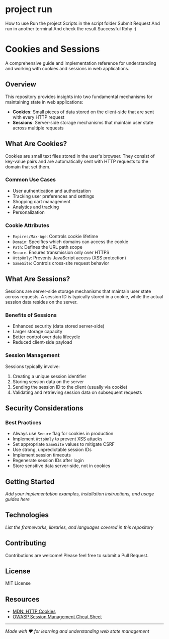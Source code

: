 # project run

How to use
Run the project
Scripts in the script folder Submit Request
And run in another terminal
And check the result
Successful
Rohy :)


# Cookies and Sessions

A comprehensive guide and implementation reference for understanding and working with cookies and sessions in web applications.

## Overview

This repository provides insights into two fundamental mechanisms for maintaining state in web applications:

- **Cookies**: Small pieces of data stored on the client-side that are sent with every HTTP request
- **Sessions**: Server-side storage mechanisms that maintain user state across multiple requests

## What Are Cookies?

Cookies are small text files stored in the user's browser. They consist of key-value pairs and are automatically sent with HTTP requests to the domain that set them.

### Common Use Cases
- User authentication and authorization
- Tracking user preferences and settings
- Shopping cart management
- Analytics and tracking
- Personalization

### Cookie Attributes
- `Expires/Max-Age`: Controls cookie lifetime
- `Domain`: Specifies which domains can access the cookie
- `Path`: Defines the URL path scope
- `Secure`: Ensures transmission only over HTTPS
- `HttpOnly`: Prevents JavaScript access (XSS protection)
- `SameSite`: Controls cross-site request behavior

## What Are Sessions?

Sessions are server-side storage mechanisms that maintain user state across requests. A session ID is typically stored in a cookie, while the actual session data resides on the server.

### Benefits of Sessions
- Enhanced security (data stored server-side)
- Larger storage capacity
- Better control over data lifecycle
- Reduced client-side payload

### Session Management
Sessions typically involve:
1. Creating a unique session identifier
2. Storing session data on the server
3. Sending the session ID to the client (usually via cookie)
4. Validating and retrieving session data on subsequent requests

## Security Considerations

### Best Practices
- Always use `Secure` flag for cookies in production
- Implement `HttpOnly` to prevent XSS attacks
- Set appropriate `SameSite` values to mitigate CSRF
- Use strong, unpredictable session IDs
- Implement session timeouts
- Regenerate session IDs after login
- Store sensitive data server-side, not in cookies

## Getting Started

*Add your implementation examples, installation instructions, and usage guides here*

## Technologies

*List the frameworks, libraries, and languages covered in this repository*

## Contributing

Contributions are welcome! Please feel free to submit a Pull Request.

## License

MIT License

## Resources

- [MDN: HTTP Cookies](https://developer.mozilla.org/en-US/docs/Web/HTTP/Cookies)
- [OWASP Session Management Cheat Sheet](https://cheatsheetseries.owasp.org/cheatsheets/Session_Management_Cheat_Sheet.html)

---

*Made with ❤️ for learning and understanding web state management*